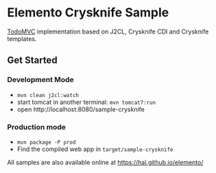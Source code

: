 # Elemento Crysknife Sample

[TodoMVC](http://todomvc.com/) implementation based on J2CL, Crysknife CDI and Crysknife templates.

## Get Started

### Development Mode

- `mvn clean j2cl:watch`
- start tomcat in another terminal: `mvn tomcat7:run`
- open http://localhost:8080/sample-crysknife

### Production mode

- `mvn package -P prod`
- Find the compiled web app in `target/sample-crysknife`

All samples are also available online at https://hal.github.io/elemento/
